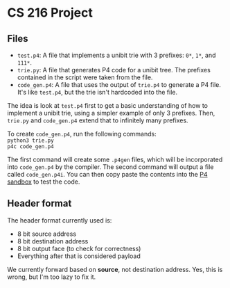 # CS 216 Project

## Files
- `test.p4`: A file that implements a unibit trie with 3 prefixes: `0*`, `1*`, and `111*`.
- `trie.py`: A file that generates P4 code for a unibit tree. The prefixes contained in the script were taken from the file.
- `code_gen.p4`: A file that uses the output of `trie.p4` to generate a P4 file. It's like `test.p4`, but the trie isn't hardcoded into the file.

The idea is look at `test.p4` first to get a basic understanding of how to implement a unibit trie, using a simpler example of only 3 prefixes. Then, `trie.py` and `code_gen.p4` extend that to infinitely many prefixes.

To create `code_gen.p4`, run the following commands:  
`python3 trie.py`  
`p4c code_gen.p4`

The first command will create some `.p4gen` files, which will be incorporated into `code_gen.p4` by the compiler. The second command will output a file called `code_gen.p4i`. You can then copy paste the contents into the [P4 sandbox](https://p4.org/sandbox-page/) to test the code.

## Header format
The header format currently used is:
- 8 bit source address
- 8 bit destination address
- 8 bit output face (to check for correctness)
- Everything after that is considered payload

We currently forward based on **source**, not destination address. Yes, this is wrong, but I'm too lazy to fix it.

